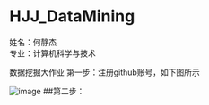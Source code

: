 # HJJ_DataMining
姓名：何静杰<br>
专业：计算机科学与技术

数据挖掘大作业
第一步：注册github账号，如下图所示

![image](https://github.com/HannahLinden/HJJ_DataMining/assets/87311945/87c840e3-7b5d-4529-b9dd-effaa6c89363)
##第二步：
